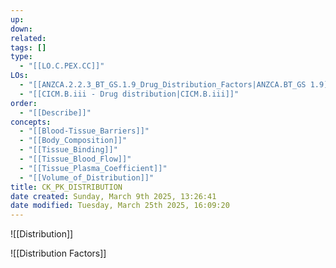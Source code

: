```yaml
---
up: 
down: 
related: 
tags: []
type:
  - "[[LO.C.PEX.CC]]"
LOs:
  - "[[ANZCA.2.2.3_BT_GS.1.9_Drug_Distribution_Factors|ANZCA.BT_GS 1.9]]"
  - "[[CICM.B.iii - Drug distribution|CICM.B.iii]]"
order:
  - "[[Describe]]"
concepts:
  - "[[Blood-Tissue_Barriers]]"
  - "[[Body_Composition]]"
  - "[[Tissue_Binding]]"
  - "[[Tissue_Blood_Flow]]"
  - "[[Tissue_Plasma_Coefficient]]"
  - "[[Volume_of_Distribution]]"
title: CK_PK_DISTRIBUTION
date created: Sunday, March 9th 2025, 13:26:41
date modified: Tuesday, March 25th 2025, 16:09:20
---
```


![[Distribution]]

![[Distribution Factors]]
